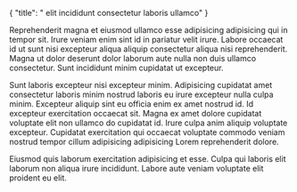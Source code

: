 {
  "title": " elit incididunt consectetur laboris ullamco"
}

Reprehenderit magna et eiusmod ullamco esse adipisicing adipisicing qui in tempor sit. Irure veniam enim sint id in pariatur velit irure. Labore occaecat id ut sunt nisi excepteur aliqua aliquip consectetur aliqua nisi reprehenderit. Magna ut dolor deserunt dolor laborum aute nulla non duis ullamco consectetur. Sunt incididunt minim cupidatat ut excepteur.

Sunt laboris excepteur nisi excepteur minim. Adipisicing cupidatat amet consectetur laboris minim nostrud laboris eu irure excepteur nulla culpa minim. Excepteur aliquip sint eu officia enim ex amet nostrud id. Id excepteur exercitation occaecat sit. Magna ex amet dolore cupidatat voluptate elit non ullamco do cupidatat id. Irure culpa anim aliquip voluptate excepteur. Cupidatat exercitation qui occaecat voluptate commodo veniam nostrud tempor cillum adipisicing adipisicing Lorem reprehenderit dolore.

Eiusmod quis laborum exercitation adipisicing et esse. Culpa qui laboris elit laborum non aliqua irure incididunt. Labore aute veniam voluptate elit proident eu elit.